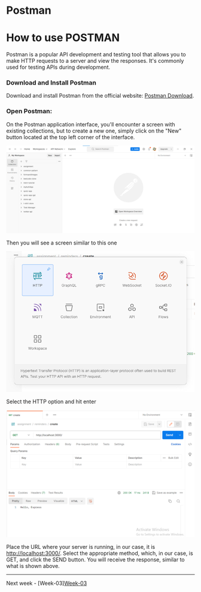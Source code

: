# Postman

# How to use POSTMAN

Postman is a popular API development and testing tool that allows you to make HTTP requests to a server and view the responses. It's commonly used for testing APIs during development.

### Download and Install Postman

Download and install Postman from the official website: [Postman Download](https://www.postman.com/downloads/).

### Open Postman:

On the Postman application interface, you'll encounter a screen with existing collections, but to create a new one, simply click on the "New" button located at the top left corner of the interface.

![Screenshot 2023-12-10 234644.png](Postman/Screenshot_2023-12-10_234644.png)

Then you will see a screen similar to this one

![Screenshot 2023-12-11 000854.png](Postman/Screenshot_2023-12-11_000854.png)

Select the HTTP option and hit enter

![Screenshot 2023-12-11 000659.png](Postman/Screenshot_2023-12-11_000659.png)

Place the URL where your server is running, in our case, it is [http://localhost:3000/](http://localhost:3000/). Select the appropriate method, which, in our case, is GET, and click the SEND button. You will receive the response, similar to what is shown above.


---

Next week - [Week-03][Week-03](../Week-03.md)